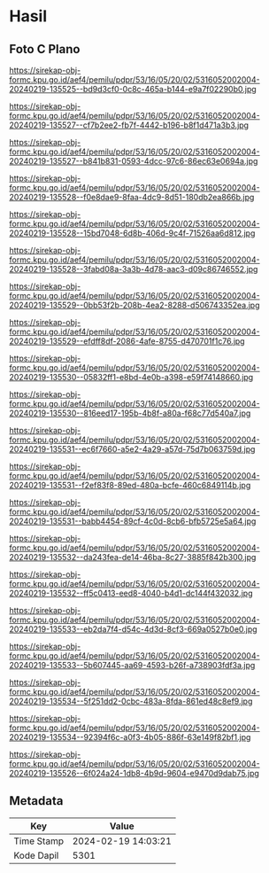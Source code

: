 # Hasil

## Foto C Plano

https://sirekap-obj-formc.kpu.go.id/aef4/pemilu/pdpr/53/16/05/20/02/5316052002004-20240219-135525--bd9d3cf0-0c8c-465a-b144-e9a7f02290b0.jpg

https://sirekap-obj-formc.kpu.go.id/aef4/pemilu/pdpr/53/16/05/20/02/5316052002004-20240219-135527--cf7b2ee2-fb7f-4442-b196-b8f1d471a3b3.jpg

https://sirekap-obj-formc.kpu.go.id/aef4/pemilu/pdpr/53/16/05/20/02/5316052002004-20240219-135527--b841b831-0593-4dcc-97c6-86ec63e0694a.jpg

https://sirekap-obj-formc.kpu.go.id/aef4/pemilu/pdpr/53/16/05/20/02/5316052002004-20240219-135528--f0e8dae9-8faa-4dc9-8d51-180db2ea866b.jpg

https://sirekap-obj-formc.kpu.go.id/aef4/pemilu/pdpr/53/16/05/20/02/5316052002004-20240219-135528--15bd7048-6d8b-406d-9c4f-71526aa6d812.jpg

https://sirekap-obj-formc.kpu.go.id/aef4/pemilu/pdpr/53/16/05/20/02/5316052002004-20240219-135528--3fabd08a-3a3b-4d78-aac3-d09c86746552.jpg

https://sirekap-obj-formc.kpu.go.id/aef4/pemilu/pdpr/53/16/05/20/02/5316052002004-20240219-135529--0bb53f2b-208b-4ea2-8288-d506743352ea.jpg

https://sirekap-obj-formc.kpu.go.id/aef4/pemilu/pdpr/53/16/05/20/02/5316052002004-20240219-135529--efdff8df-2086-4afe-8755-d470701f1c76.jpg

https://sirekap-obj-formc.kpu.go.id/aef4/pemilu/pdpr/53/16/05/20/02/5316052002004-20240219-135530--05832ff1-e8bd-4e0b-a398-e59f74148660.jpg

https://sirekap-obj-formc.kpu.go.id/aef4/pemilu/pdpr/53/16/05/20/02/5316052002004-20240219-135530--816eed17-195b-4b8f-a80a-f68c77d540a7.jpg

https://sirekap-obj-formc.kpu.go.id/aef4/pemilu/pdpr/53/16/05/20/02/5316052002004-20240219-135531--ec6f7660-a5e2-4a29-a57d-75d7b063759d.jpg

https://sirekap-obj-formc.kpu.go.id/aef4/pemilu/pdpr/53/16/05/20/02/5316052002004-20240219-135531--f2ef83f8-89ed-480a-bcfe-460c6849114b.jpg

https://sirekap-obj-formc.kpu.go.id/aef4/pemilu/pdpr/53/16/05/20/02/5316052002004-20240219-135531--babb4454-89cf-4c0d-8cb6-bfb5725e5a64.jpg

https://sirekap-obj-formc.kpu.go.id/aef4/pemilu/pdpr/53/16/05/20/02/5316052002004-20240219-135532--da243fea-de14-46ba-8c27-3885f842b300.jpg

https://sirekap-obj-formc.kpu.go.id/aef4/pemilu/pdpr/53/16/05/20/02/5316052002004-20240219-135532--ff5c0413-eed8-4040-b4d1-dc144f432032.jpg

https://sirekap-obj-formc.kpu.go.id/aef4/pemilu/pdpr/53/16/05/20/02/5316052002004-20240219-135533--eb2da7f4-d54c-4d3d-8cf3-669a0527b0e0.jpg

https://sirekap-obj-formc.kpu.go.id/aef4/pemilu/pdpr/53/16/05/20/02/5316052002004-20240219-135533--5b607445-aa69-4593-b26f-a738903fdf3a.jpg

https://sirekap-obj-formc.kpu.go.id/aef4/pemilu/pdpr/53/16/05/20/02/5316052002004-20240219-135534--5f251dd2-0cbc-483a-8fda-861ed48c8ef9.jpg

https://sirekap-obj-formc.kpu.go.id/aef4/pemilu/pdpr/53/16/05/20/02/5316052002004-20240219-135534--92394f6c-a0f3-4b05-886f-63e149f82bf1.jpg

https://sirekap-obj-formc.kpu.go.id/aef4/pemilu/pdpr/53/16/05/20/02/5316052002004-20240219-135526--6f024a24-1db8-4b9d-9604-e9470d9dab75.jpg


## Metadata

| Key        | Value               |
| ---------- | ------------------- |
| Time Stamp | 2024-02-19 14:03:21 |
| Kode Dapil | 5301                |



